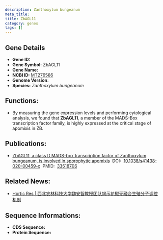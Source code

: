 ```yaml
---
description: Zanthoxylum bungeanum
meta_title:
title: ZbAGL11
category: genes
tags: []
---
```


## Gene Details
- **Gene ID:**	[]()
- **Gene Symbol:** ZbAGL11
- **Gene Name:** 
- **NCBI ID:** [MT276586](https://www.ncbi.nlm.nih.gov/gene/?term=MT276586)
- **Genome Version:** []()
- **Species:** *Zanthoxylum bungeanum*

## Functions:
   - By measuring the gene expression levels and performing cytological analysis, we found that **ZbAGL11**, a member of the MADS-Box transcription factor family, is highly expressed at the critical stage of apomixis in ZB.

## Publications:
   - [ZbAGL11, a class D MADS-box transcription factor of Zanthoxylum bungeanum, is involved in sporophytic apomixis]( https://www.nature.com/articles/s41438-020-00459-x#Sec24)&nbsp;&nbsp;DOI:&nbsp;&nbsp;[10.1038/s41438-020-00459-x](https://www.nature.com/articles/s41438-020-00459-x#Sec24)&nbsp;&nbsp;PMID:&nbsp;&nbsp;[33518706](https://pubmed.ncbi.nlm.nih.gov/33518706/)

## Related News:
   - [Hortic Res | 西北农林科技大学魏安智教授团队揭示花椒无融合生殖分子调控机制](https://mp.weixin.qq.com/s?__biz=Mzg3MDEwNDEyMg==&mid=2247505001&idx=8&sn=aada2ffeb8f4edd47da37cbe3cc3d52c&chksm=ce90793cf9e7f02a43b18230285c134d52da3eae3222c060fca8873b1497cdaf883035ce4205&scene=27#wechat_redirect)

## Sequence Informations:
- **CDS Sequence:**
- **Protein Sequence:**
